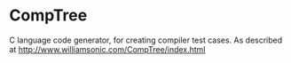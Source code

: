 # CompTree
C language code generator, for creating compiler test cases.
As described at http://www.williamsonic.com/CompTree/index.html
